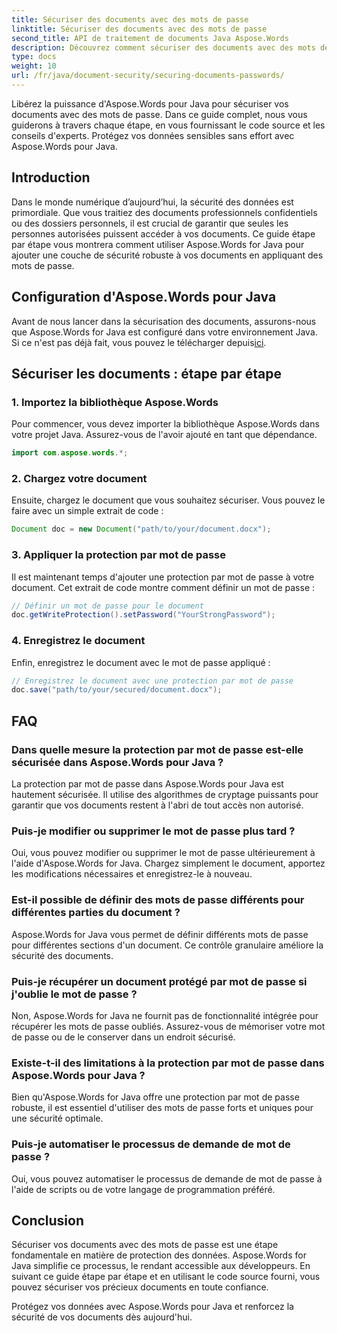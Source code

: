 ```yaml
---
title: Sécuriser des documents avec des mots de passe
linktitle: Sécuriser des documents avec des mots de passe
second_title: API de traitement de documents Java Aspose.Words
description: Découvrez comment sécuriser des documents avec des mots de passe à l'aide d'Aspose.Words pour Java. Ce guide étape par étape comprend le code source et des conseils d'experts. Protégez vos données.
type: docs
weight: 10
url: /fr/java/document-security/securing-documents-passwords/
---
```


Libérez la puissance d'Aspose.Words pour Java pour sécuriser vos documents avec des mots de passe. Dans ce guide complet, nous vous guiderons à travers chaque étape, en vous fournissant le code source et les conseils d'experts. Protégez vos données sensibles sans effort avec Aspose.Words pour Java.


## Introduction

Dans le monde numérique d’aujourd’hui, la sécurité des données est primordiale. Que vous traitiez des documents professionnels confidentiels ou des dossiers personnels, il est crucial de garantir que seules les personnes autorisées puissent accéder à vos documents. Ce guide étape par étape vous montrera comment utiliser Aspose.Words for Java pour ajouter une couche de sécurité robuste à vos documents en appliquant des mots de passe.

## Configuration d'Aspose.Words pour Java

 Avant de nous lancer dans la sécurisation des documents, assurons-nous que Aspose.Words for Java est configuré dans votre environnement Java. Si ce n'est pas déjà fait, vous pouvez le télécharger depuis[ici](https://releases.aspose.com/words/java/).

## Sécuriser les documents : étape par étape

### 1. Importez la bibliothèque Aspose.Words

Pour commencer, vous devez importer la bibliothèque Aspose.Words dans votre projet Java. Assurez-vous de l'avoir ajouté en tant que dépendance.

```java
import com.aspose.words.*;
```

### 2. Chargez votre document

Ensuite, chargez le document que vous souhaitez sécuriser. Vous pouvez le faire avec un simple extrait de code :

```java
Document doc = new Document("path/to/your/document.docx");
```

### 3. Appliquer la protection par mot de passe

Il est maintenant temps d'ajouter une protection par mot de passe à votre document. Cet extrait de code montre comment définir un mot de passe :

```java
// Définir un mot de passe pour le document
doc.getWriteProtection().setPassword("YourStrongPassword");
```

### 4. Enregistrez le document

Enfin, enregistrez le document avec le mot de passe appliqué :

```java
// Enregistrez le document avec une protection par mot de passe
doc.save("path/to/your/secured/document.docx");
```

## FAQ

### Dans quelle mesure la protection par mot de passe est-elle sécurisée dans Aspose.Words pour Java ?

La protection par mot de passe dans Aspose.Words pour Java est hautement sécurisée. Il utilise des algorithmes de cryptage puissants pour garantir que vos documents restent à l'abri de tout accès non autorisé.

### Puis-je modifier ou supprimer le mot de passe plus tard ?

Oui, vous pouvez modifier ou supprimer le mot de passe ultérieurement à l'aide d'Aspose.Words for Java. Chargez simplement le document, apportez les modifications nécessaires et enregistrez-le à nouveau.

### Est-il possible de définir des mots de passe différents pour différentes parties du document ?

Aspose.Words for Java vous permet de définir différents mots de passe pour différentes sections d'un document. Ce contrôle granulaire améliore la sécurité des documents.

### Puis-je récupérer un document protégé par mot de passe si j'oublie le mot de passe ?

Non, Aspose.Words for Java ne fournit pas de fonctionnalité intégrée pour récupérer les mots de passe oubliés. Assurez-vous de mémoriser votre mot de passe ou de le conserver dans un endroit sécurisé.

### Existe-t-il des limitations à la protection par mot de passe dans Aspose.Words pour Java ?

Bien qu'Aspose.Words for Java offre une protection par mot de passe robuste, il est essentiel d'utiliser des mots de passe forts et uniques pour une sécurité optimale.

### Puis-je automatiser le processus de demande de mot de passe ?

Oui, vous pouvez automatiser le processus de demande de mot de passe à l'aide de scripts ou de votre langage de programmation préféré.

## Conclusion

Sécuriser vos documents avec des mots de passe est une étape fondamentale en matière de protection des données. Aspose.Words for Java simplifie ce processus, le rendant accessible aux développeurs. En suivant ce guide étape par étape et en utilisant le code source fourni, vous pouvez sécuriser vos précieux documents en toute confiance.

Protégez vos données avec Aspose.Words pour Java et renforcez la sécurité de vos documents dès aujourd'hui.